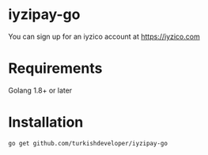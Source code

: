 # iyzipay-go

You can sign up for an iyzico account at https://iyzico.com

# Requirements

Golang 1.8+ or later

# Installation

```bash
go get github.com/turkishdeveloper/iyzipay-go
```